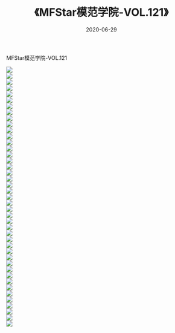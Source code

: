 ﻿---
layout: post
title:  《MFStar模范学院-VOL.121》
date:   2020-06-29
img: http://img.660000.xyz/Sharelink/网络美图/2020/MFStar模范学院-VOL.121/000.jpg
categories: [美女, 清纯, 唯美]
---

MFStar模范学院-VOL.121

  ![](http://img.660000.xyz/Sharelink/网络美图/2020/MFStar模范学院-VOL.121/001.jpg) <br> ![](http://img.660000.xyz/Sharelink/网络美图/2020/MFStar模范学院-VOL.121/002.jpg) <br> ![](http://img.660000.xyz/Sharelink/网络美图/2020/MFStar模范学院-VOL.121/003.jpg) <br> ![](http://img.660000.xyz/Sharelink/网络美图/2020/MFStar模范学院-VOL.121/004.jpg) <br> ![](http://img.660000.xyz/Sharelink/网络美图/2020/MFStar模范学院-VOL.121/005.jpg) <br> ![](http://img.660000.xyz/Sharelink/网络美图/2020/MFStar模范学院-VOL.121/006.jpg) <br> ![](http://img.660000.xyz/Sharelink/网络美图/2020/MFStar模范学院-VOL.121/007.jpg) <br> ![](http://img.660000.xyz/Sharelink/网络美图/2020/MFStar模范学院-VOL.121/008.jpg) <br> ![](http://img.660000.xyz/Sharelink/网络美图/2020/MFStar模范学院-VOL.121/009.jpg) <br> ![](http://img.660000.xyz/Sharelink/网络美图/2020/MFStar模范学院-VOL.121/010.jpg) <br> ![](http://img.660000.xyz/Sharelink/网络美图/2020/MFStar模范学院-VOL.121/011.jpg) <br> ![](http://img.660000.xyz/Sharelink/网络美图/2020/MFStar模范学院-VOL.121/012.jpg) <br> ![](http://img.660000.xyz/Sharelink/网络美图/2020/MFStar模范学院-VOL.121/013.jpg) <br> ![](http://img.660000.xyz/Sharelink/网络美图/2020/MFStar模范学院-VOL.121/014.jpg) <br> ![](http://img.660000.xyz/Sharelink/网络美图/2020/MFStar模范学院-VOL.121/015.jpg) <br> ![](http://img.660000.xyz/Sharelink/网络美图/2020/MFStar模范学院-VOL.121/016.jpg) <br> ![](http://img.660000.xyz/Sharelink/网络美图/2020/MFStar模范学院-VOL.121/017.jpg) <br> ![](http://img.660000.xyz/Sharelink/网络美图/2020/MFStar模范学院-VOL.121/018.jpg) <br> ![](http://img.660000.xyz/Sharelink/网络美图/2020/MFStar模范学院-VOL.121/019.jpg) <br> ![](http://img.660000.xyz/Sharelink/网络美图/2020/MFStar模范学院-VOL.121/020.jpg) <br> ![](http://img.660000.xyz/Sharelink/网络美图/2020/MFStar模范学院-VOL.121/021.jpg) <br> ![](http://img.660000.xyz/Sharelink/网络美图/2020/MFStar模范学院-VOL.121/022.jpg) <br> ![](http://img.660000.xyz/Sharelink/网络美图/2020/MFStar模范学院-VOL.121/023.jpg) <br> ![](http://img.660000.xyz/Sharelink/网络美图/2020/MFStar模范学院-VOL.121/024.jpg) <br> ![](http://img.660000.xyz/Sharelink/网络美图/2020/MFStar模范学院-VOL.121/025.jpg) <br> ![](http://img.660000.xyz/Sharelink/网络美图/2020/MFStar模范学院-VOL.121/026.jpg) <br> ![](http://img.660000.xyz/Sharelink/网络美图/2020/MFStar模范学院-VOL.121/027.jpg) <br> ![](http://img.660000.xyz/Sharelink/网络美图/2020/MFStar模范学院-VOL.121/028.jpg) <br> ![](http://img.660000.xyz/Sharelink/网络美图/2020/MFStar模范学院-VOL.121/029.jpg) <br> ![](http://img.660000.xyz/Sharelink/网络美图/2020/MFStar模范学院-VOL.121/030.jpg) <br> ![](http://img.660000.xyz/Sharelink/网络美图/2020/MFStar模范学院-VOL.121/031.jpg) <br> ![](http://img.660000.xyz/Sharelink/网络美图/2020/MFStar模范学院-VOL.121/032.jpg) <br> ![](http://img.660000.xyz/Sharelink/网络美图/2020/MFStar模范学院-VOL.121/033.jpg) <br> ![](http://img.660000.xyz/Sharelink/网络美图/2020/MFStar模范学院-VOL.121/034.jpg) <br> ![](http://img.660000.xyz/Sharelink/网络美图/2020/MFStar模范学院-VOL.121/035.jpg) <br> ![](http://img.660000.xyz/Sharelink/网络美图/2020/MFStar模范学院-VOL.121/036.jpg) <br> ![](http://img.660000.xyz/Sharelink/网络美图/2020/MFStar模范学院-VOL.121/037.jpg) <br> ![](http://img.660000.xyz/Sharelink/网络美图/2020/MFStar模范学院-VOL.121/038.jpg) <br> ![](http://img.660000.xyz/Sharelink/网络美图/2020/MFStar模范学院-VOL.121/039.jpg) <br> ![](http://img.660000.xyz/Sharelink/网络美图/2020/MFStar模范学院-VOL.121/040.jpg) <br> ![](http://img.660000.xyz/Sharelink/网络美图/2020/MFStar模范学院-VOL.121/041.jpg) <br> ![](http://img.660000.xyz/Sharelink/网络美图/2020/MFStar模范学院-VOL.121/042.jpg) <br> ![](http://img.660000.xyz/Sharelink/网络美图/2020/MFStar模范学院-VOL.121/043.jpg) <br>